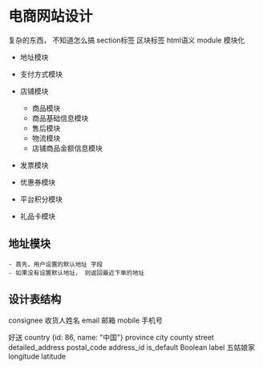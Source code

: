 # 电商网站设计
  复杂的东西， 不知道怎么搞
  section标签 区块标签  html语义
  module 模块化
  - 地址模块
  - 支付方式模块
  - 店铺模块
    - 商品模块
    - 商品基础信息模块
    - 售后模块
    - 物流模块
    - 店铺商品金额信息模块

  - 发票模块
  - 优惠券模块
  - 平台积分模块
  - 礼品卡模块

  ## 地址模块
    - 首先，用户设置的默认地址 字段
    - 如果没有设置默认地址， 则返回最近下单的地址

  ## 设计表结构
  consignee 收货人姓名
  email 邮箱
  mobile 手机号

  好送
  country {id: 86, name: "中国"} 
  province
  city
  county
  street
  detailed_address
  postal_code
  address_id
  is_default Boolean
  label 五姑娘家
  longitude
  latitude